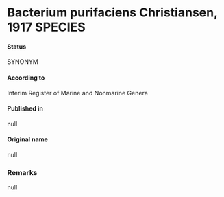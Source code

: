 Bacterium purifaciens Christiansen, 1917 SPECIES
=======

#### Status
SYNONYM

#### According to
Interim Register of Marine and Nonmarine Genera

#### Published in
null

#### Original name
null

### Remarks
null